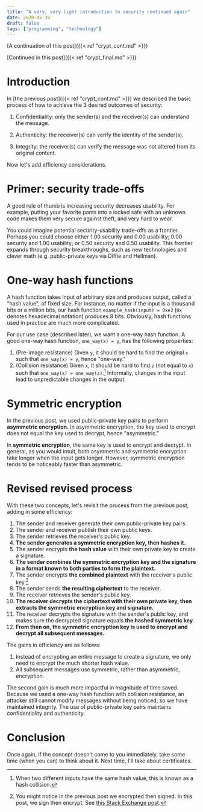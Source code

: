 ```yaml
---
title: "A very, very light introduction to security continued again"
date: 2020-05-30
draft: false
tags: ["programming", "technology"]
---
```

[A continuation of this post]({{< ref "crypt_cont.md" >}})

[Continued in this post]({{< ref "crypt_final.md" >}})
# Introduction
In [the previous post]({{< ref "crypt_cont.md" >}}) we described the basic process of how to achieve the 3 desired outcomes of security:
1. Confidentiality: only the sender(s) and the receiver(s) can understand the message.

2. Authenticity: the receiver(s) can verify the identity of the sender(s).

3. Integrity: the receiver(s) can verify the message was not altered from its original content.

Now let's add efficiency considerations.
# Primer: security trade-offs
A good rule of thumb is increasing security decreases usability. For example, putting your favorite pants into a locked safe with an unknown code makes them very secure against theft, and very hard to wear.

You could imagine potential security-usability trade-offs as a frontier. Perhaps you could choose either 1.00 security and 0.00 usability; 0.00 security and 1.00 usability; or 0.50 security and 0.50 usability. This frontier expands through security breakthroughs, such as new technologies and clever math (e.g. public-private keys via Diffie and Hellman).
# One-way hash functions
A hash function takes input of arbitrary size and produces output, called a "hash value", of fixed size. For instance, no matter if the input is a thousand bits or a million bits, our hash function `example_hash(input) = 0xe3` (`0x` denotes hexadecimal notation) produces 8 bits. Obviously, hash functions used in practice are much more complicated.

For our use case (described later), we want a one-way hash function. A good one-way hash function, `one_way(x) = y`, has the following properties:
1. (Pre-image resistance) Given `y`, it should be hard to find the original `x` such that `one_way(x) = y`, hence "one-way."
2. (Collision resistance) Given `x`, it should be hard to find `z` (not equal to `x`) such that `one_way(x) = one_way(z)`.[^1] Informally, changes in the input lead to unpredictable changes in the output.
[^1]: When two different inputs have the same hash value, this is known as a hash collision.
# Symmetric encryption
In the previous post, we used public-private key pairs to perform **asymmetric encryption.** In asymmetric encryption, the key used to encrypt does not equal the key used to decrypt, hence "asymmetric."

In **symmetric encryption**, the same key is used to encrypt and decrypt. In general, as you would intuit, both asymmetric and symmetric encryption take longer when the input gets longer. However, symmetric encryption tends to be noticeably faster than asymmetric.
# Revised revised process
With these two concepts, let's revisit the process from the previous post, adding in some efficiency:
1. The sender and receiver generate their own public-private key pairs.
2. The sender and receiver publish their own public keys.
3. The sender retrieves the receiver's public key.
4. **The sender generates a symmetric encryption key, then hashes it.**
5. The sender encrypts **the hash value** with their own private key to create a signature.
6. **The sender combines the symmetric encryption key and the signature in a format known to both parties to form the plaintext.**
7. The sender encrypts **the combined plaintext** with the receiver's public key.[^2]
8. The sender sends **the resulting ciphertext** to the receiver.
9. The receiver retrieves the sender's public key.
10. **The receiver decrypts the ciphertext with their own private key, then extracts the symmetric encryption key and signature.** 
11. The receiver decrypts the signature with the sender's public key, and makes sure the decrypted signature equals **the hashed symmetric key**.
12. **From then on, the symmetric encryption key is used to encrypt and decrypt all subsequent messages.**
[^2]: You might notice in the previous post we encrypted then signed. In this post, we sign then encrypt. See [this Stack Exchange post](https://crypto.stackexchange.com/questions/5458/should-we-sign-then-encrypt-or-encrypt-then-sign).

The gains in efficiency are as follows:
1. Instead of encrypting an entire message to create a signature, we only need to encrypt the much shorter hash value.
2. All subsequent messages use symmetric, rather than asymmetric, encryption.

The second gain is much more impactful in magnitude of time saved. Because we used a one-way hash function with collision resistance, an attacker still cannot modify messages without being noticed, so we have maintained integrity. The use of public-private key pairs maintains confidentiality and authenticity.
# Conclusion
Once again, if the concept doesn't come to you immediately, take some time (when you can) to think about it. Next time, I'll take about certificates.
